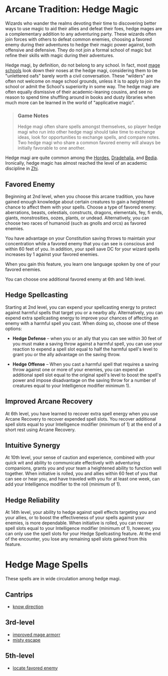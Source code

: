 # Arcane Tradition: Hedge Magic
Wizards who wander the realms devoting their time to discovering better ways to use magic to aid their allies and defeat their foes, hedge mages are a complementary addition to any adventuring party. These wizards often join forces with others to defeat common enemies, choosing a favored enemy during their adventures to hedge their magic power against, both offensive and defensive. They do not join a formal school of magic but refine their skills with magic during their adventures.

Hedge magi, by definition, do not belong to any school. In fact, most [mage schools](../../Organizations/MageSchools/index.md) look down their noses at the hedge magi, considering them to be "unlettered oafs" barely worth a civil conversation. These "wilders" are often not welcome on mage school grounds, unless it is to apply to join the school or admit the School's superiority in some way. The hedge magi are often equally dismissive of their academic-leaning cousins, and see no reason to spend time shuffling around in books and dusty libraries when much more can be learned in the world of "applicative magic".

> ### Game Notes
> Hedge magi often share spells amongst themselves, so player hedge magi who run into other hedge magi should take time to exchange ideas, look for opportunities to exchange spells, and compare notes. Two hedge magi who share a common favored enemy will always be initially favorable to one another.

Hedge magi are quite common among the [Hordes](../../Races/Hordes.md), [Dradehalia](../../Nations/Dradehalia.md), and [Bedia](../../Nations/Bedia.md). Ironically, hedge magic has almost reached the level of an academic discipline in [Zhi](../../Nations/Zhi.md).

## Favored Enemy
Beginning at 2nd level, when you choose this arcane tradition, you have gained enough knowledge about certain creatures to gain a heightened chance to affect them with your spells. Choose a type of favored enemy: aberrations, beasts, celestials, constructs, dragons, elementals, fey, fi ends, giants, monstrosities, oozes, plants, or undead. Alternatively, you can choose two races of humanoid (such as gnolls and orcs) as favored enemies.

You have advantage on your Constitution saving throws to maintain your concentration while a favored enemy that you can see is conscious and within 60 feet of you. In addition, your spell save DC for your wizard spells increases by 1 against your favored enemies.

When you gain this feature, you learn one language spoken by one of your favored enemies. 

You can choose one additional favored enemy at 6th and 14th level.

## Hedge Spellcasting
Starting at 2nd level, you can expend your spellcasting energy to protect against harmful spells that target you or a nearby ally. Alternatively, you can expend extra spellcasting energy to improve your chances of affecting an enemy with a harmful spell you cast. When doing so, choose one of these options:

* **Hedge Defense** – when you or an ally that you can see within 30 feet of you must make a saving throw against a harmful spell, you can use your reaction to expend a spell slot equal to half the harmful spell's level to grant you or the ally advantage on the saving throw.

* **Hedge Offense** – When you cast a harmful spell that requires a saving throw against one or more of your enemies, you can expend an additional spell slot equal to the original spell's level to boost the spell's power and impose disadvantage on the saving throw for a number of creatures equal to your Intelligence modifier minimum 1).

## Improved Arcane Recovery
At 6th level, you have learned to recover extra spell energy when you use Arcane Recovery to recover expended spell slots. You recover additional spell slots equal to your Intelligence modifier (minimum of 1) at the end of a short rest using Arcane Recovery.

## Intuitive Synergy
At 10th level, your sense of caution and experience, combined with your quick wit and ability to communicate effectively with adventuring companions, grants you and your team a heightened ability to function well together. When initiative is rolled, you and allies within 60 feet of you that can see or hear you, and have traveled with you for at least one week, can add your Intelligence modifier to the roll (minimum of 1).

## Hedge Reliability
At 14th level, your ability to hedge against spell effects targeting you and your allies, or to boost the effectiveness of your spells against your enemies, is more dependable. When initiative is rolled, you can recover spell slots equal to your Intelligence modifier (minimum of 1), however, you can only use the spell slots for your Hedge Spellcasting feature. At the end of the encounter, you lose any remaining spell slots gained from this feature.

# Hedge Mage Spells
These spells are in wide circulation among hedge magi.

## Cantrips
* [know direction](../../Magic/Spells/know-direction.md)

## 3rd-level
* [improved mage armorr](../../Magic/Spells/improved-mage-armor.md)
* [misty escape](../../Magic/Spells/misty-escape.md)

## 5th-level
* [locate favored enemy](../../Magic/Spells/locate-favored-enemy.md)

